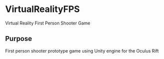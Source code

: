# VirtualRealityFPS
Virtual Reality First Person Shooter Game

## Purpose
First person shooter prototype game using Unity engine for the Oculus Rift
